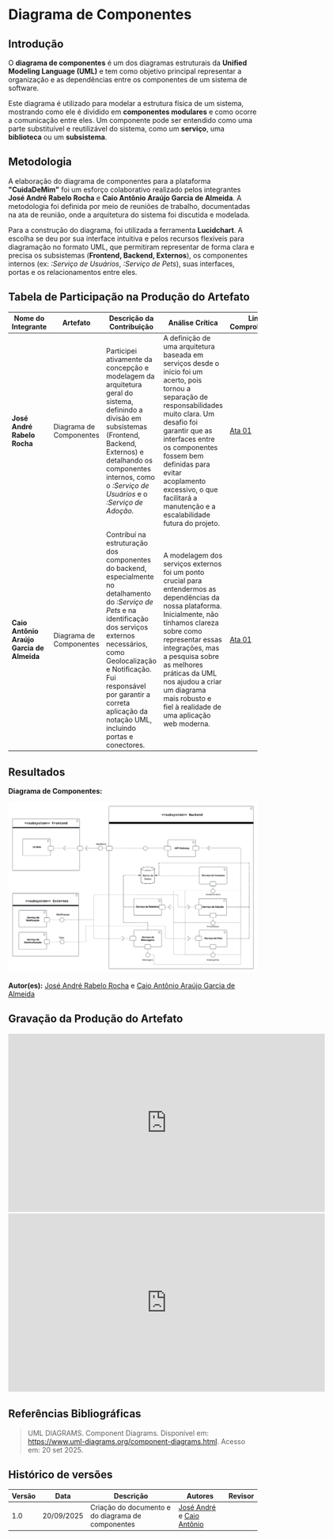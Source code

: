 # Diagrama de Componentes

## **Introdução**

O **diagrama de componentes** é um dos diagramas estruturais da **Unified Modeling Language (UML)** e tem como objetivo principal representar a organização e as dependências entre os componentes de um sistema de software.

Este diagrama é utilizado para modelar a estrutura física de um sistema, mostrando como ele é dividido em **componentes modulares** e como ocorre a comunicação entre eles. Um componente pode ser entendido como uma parte substituível e reutilizável do sistema, como um **serviço**, uma **biblioteca** ou um **subsistema**.

## **Metodologia**

A elaboração do diagrama de componentes para a plataforma **"CuidaDeMim"** foi um esforço colaborativo realizado pelos integrantes **José André Rabelo Rocha** e **Caio Antônio Araújo Garcia de Almeida**. A metodologia foi definida por meio de reuniões de trabalho, documentadas na ata de reunião, onde a arquitetura do sistema foi discutida e modelada.

Para a construção do diagrama, foi utilizada a ferramenta **Lucidchart**. A escolha se deu por sua interface intuitiva e pelos recursos flexíveis para diagramação no formato UML, que permitiram representar de forma clara e precisa os subsistemas (**Frontend, Backend, Externos**), os componentes internos (ex: *:Serviço de Usuários*, *:Serviço de Pets*), suas interfaces, portas e os relacionamentos entre eles.

## **Tabela de Participação na Produção do Artefato**

<center>

| <center>Nome do<br>Integrante    | <center>Artefato| <center>Descrição da<br>Contribuição | <center>Análise Crítica   | <center>Link Comprobatório |
| --- | ---- | --------- | ----| -------------------------- |
| **José André Rabelo Rocha** | Diagrama de Componentes | Participei ativamente da concepção e modelagem da arquitetura geral do sistema, definindo a divisão em subsistemas (Frontend, Backend, Externos) e detalhando os componentes internos, como o *:Serviço de Usuários* e o *:Serviço de Adoção*. | A definição de uma arquitetura baseada em serviços desde o início foi um acerto, pois tornou a separação de responsabilidades muito clara. Um desafio foi garantir que as interfaces entre os componentes fossem bem definidas para evitar acoplamento excessivo, o que facilitará a manutenção e a escalabilidade futura do projeto. | [Ata 01](https://unbarqdsw2025-2-turma01.github.io/2025.2-T01-G4_CuidaDeMim_Entrega_02/#/Projeto/IniciativasExtras/ata_01) |
| **Caio Antônio Araújo Garcia de Almeida** | Diagrama de Componentes | Contribuí na estruturação dos componentes do backend, especialmente no detalhamento do *:Serviço de Pets* e na identificação dos serviços externos necessários, como Geolocalização e Notificação. Fui responsável por garantir a correta aplicação da notação UML, incluindo portas e conectores. | A modelagem dos serviços externos foi um ponto crucial para entendermos as dependências da nossa plataforma. Inicialmente, não tínhamos clareza sobre como representar essas integrações, mas a pesquisa sobre as melhores práticas da UML nos ajudou a criar um diagrama mais robusto e fiel à realidade de uma aplicação web moderna. | [Ata 01](https://unbarqdsw2025-2-turma01.github.io/2025.2-T01-G4_CuidaDeMim_Entrega_02/#/Projeto/IniciativasExtras/ata_01) |

</center>

## **Resultados**

**Diagrama de Componentes:**

![Diagrama de Componentes](../assets/DiagramaComponentes/Diagrama_Componentes.png)

</center>

**Autor(es):** [José André Rabelo Rocha](https://github.com/joseandre25) e [Caio Antônio Araújo Garcia de Almeida](https://github.com/Caio-Antonio)

## **Gravação da Produção do Artefato**

<center>


<iframe src="https://unbbr.sharepoint.com/sites/ArqDSW-G4/_layouts/15/embed.aspx?UniqueId=21d47f94-0659-405d-8b6e-19969066efed&embed=%7B%22ust%22%3Atrue%2C%22hv%22%3A%22CopyEmbedCode%22%7D&referrer=StreamWebApp&referrerScenario=EmbedDialog.Create" width="640" height="360" frameborder="0" scrolling="no" allowfullscreen title="Elaboração do Diagrama de Componentes e do de Atividades-20250920_170650-Gravação de Reunião.mp4"></iframe>

<iframe src="https://unbbr.sharepoint.com/sites/ArqDSW-G4/_layouts/15/embed.aspx?UniqueId=69af963a-b0e6-4221-b931-5f6eeb389775&embed=%7B%22ust%22%3Atrue%2C%22hv%22%3A%22CopyEmbedCode%22%7D&referrer=StreamWebApp&referrerScenario=EmbedDialog.Create" width="640" height="360" frameborder="0" scrolling="no" allowfullscreen title="Elaboração do Diagrama de Componentes e do de Atividades-20250920_181215-Gravação de Reunião.mp4"></iframe>

</center>



## **Referências Bibliográficas**

> UML DIAGRAMS. Component Diagrams. Disponível em: https://www.uml-diagrams.org/component-diagrams.html. Acesso em: 20 set 2025.

## **Histórico de versões**

| Versão | Data       | Descrição                                                                                             | Autores                            | Revisor |
| ------ | ---------- | ----------------------------------------------------------------------------------------------------- | -------------------------------- | ------- |
| 1.0  | 20/09/2025 | Criação do documento e do diagrama de componentes                  | [José André](https://github.com/joseandre25) e [Caio Antônio](https://github.com/Caio-Antonio)   |       |